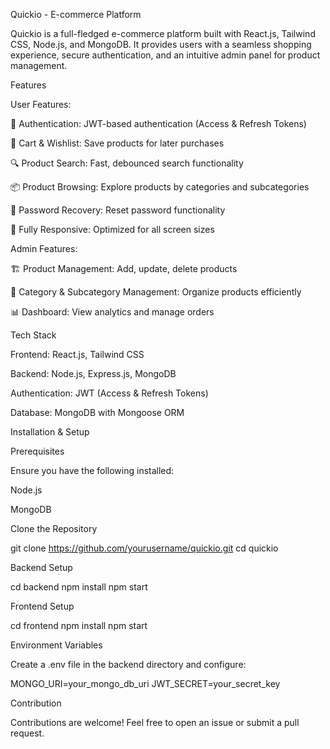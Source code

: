 Quickio - E-commerce Platform

Quickio is a full-fledged e-commerce platform built with React.js, Tailwind CSS, Node.js, and MongoDB. It provides users with a seamless shopping experience, secure authentication, and an intuitive admin panel for product management.

Features

User Features:

🔑 Authentication: JWT-based authentication (Access & Refresh Tokens)

🛒 Cart & Wishlist: Save products for later purchases

🔍 Product Search: Fast, debounced search functionality

📦 Product Browsing: Explore products by categories and subcategories

📧 Password Recovery: Reset password functionality

📱 Fully Responsive: Optimized for all screen sizes

Admin Features:

🏗️ Product Management: Add, update, delete products

📂 Category & Subcategory Management: Organize products efficiently

📊 Dashboard: View analytics and manage orders

Tech Stack

Frontend: React.js, Tailwind CSS

Backend: Node.js, Express.js, MongoDB

Authentication: JWT (Access & Refresh Tokens)

Database: MongoDB with Mongoose ORM

Installation & Setup

Prerequisites

Ensure you have the following installed:

Node.js

MongoDB

Clone the Repository

git clone https://github.com/yourusername/quickio.git
cd quickio

Backend Setup

cd backend
npm install
npm start

Frontend Setup

cd frontend
npm install
npm start

Environment Variables

Create a .env file in the backend directory and configure:

MONGO_URI=your_mongo_db_uri
JWT_SECRET=your_secret_key

Contribution

Contributions are welcome! Feel free to open an issue or submit a pull request.